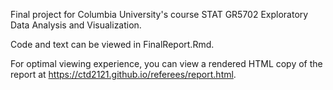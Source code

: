 Final project for Columbia University's course STAT GR5702 Exploratory Data Analysis and Visualization.

Code and text can be viewed in FinalReport.Rmd.

For optimal viewing experience, you can view a rendered HTML copy of the report at https://ctd2121.github.io/referees/report.html.

